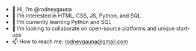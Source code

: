 - 👋 Hi, I’m @rodneygauna
- 👀 I’m interested in HTML, CSS, JS, Python, and SQL
- 🌱 I’m currently learning Python and SQL
- 💞️ I’m looking to collaborate on open-source platforms and unique start-ups
- 📫 How to reach me: rodneygauna@gmail.com

<!---
rodneygauna/rodneygauna is a ✨ special ✨ repository because its `README.md` (this file) appears on your GitHub profile.
You can click the Preview link to take a look at your changes.
--->
